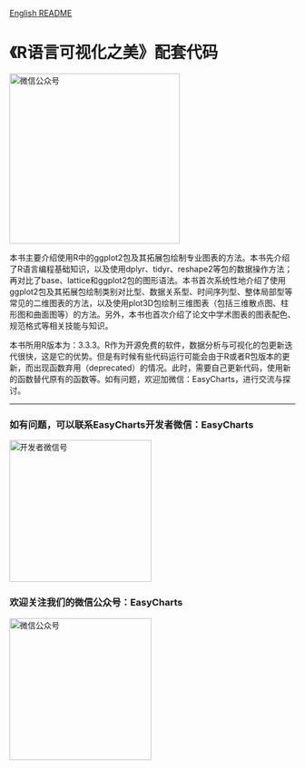 [English README](https://github.com/EasyChart/Beautiful-Visualization-with-R/blob/master/README-en.md)  
# 《R语言可视化之美》配套代码
<p>
    <img src="https://github.com/EasyChart/EasyCharts/blob/master/Pics/RV.jpg" alt="微信公众号"  width="300">
</p>


本书主要介绍使用R中的ggplot2包及其拓展包绘制专业图表的方法。本书先介绍了R语言编程基础知识，以及使用dplyr、tidyr、reshape2等包的数据操作方法；再对比了base、lattice和ggplot2包的图形语法。本书首次系统性地介绍了使用ggplot2包及其拓展包绘制类别对比型、数据关系型、时间序列型、整体局部型等常见的二维图表的方法，以及使用plot3D包绘制三维图表（包括三维散点图、柱形图和曲面图等）的方法。另外，本书也首次介绍了论文中学术图表的图表配色、规范格式等相关技能与知识。

本书所用R版本为：3.3.3。R作为开源免费的软件，数据分析与可视化的包更新迭代很快，这是它的优势。但是有时候有些代码运行可能会由于R或者R包版本的更新，而出现函数弃用（deprecated）的情况。此时，需要自己更新代码，使用新的函数替代原有的函数等。如有问题，欢迎加微信：EasyCharts，进行交流与探讨。

---
### 如有问题，可以联系EasyCharts开发者微信：EasyCharts
<p>
    <img src="https://github.com/EasyChart/EasyCharts/blob/master/Pics/PW.png" alt="开发者微信号"  width="250" height="250">
</p>


### 欢迎关注我们的微信公众号：EasyCharts
<p>
    <img src="https://github.com/EasyChart/EasyCharts/blob/master/Pics/WPN.jpg" alt="微信公众号"  width="250" height="250">
</p>
